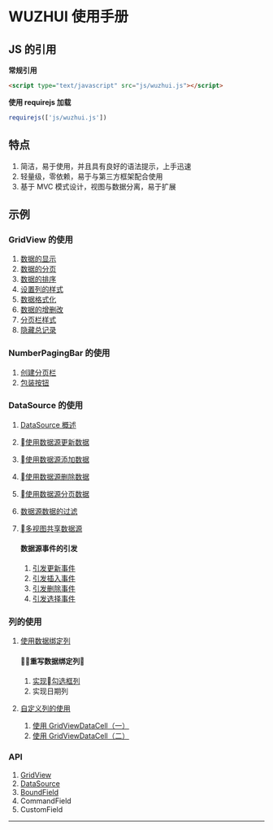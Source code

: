 # WUZHUI 使用手册

## JS 的引用

**常规引用**

```html
<script type="text/javascript" src="js/wuzhui.js"></script>
```

**使用 requirejs 加载**

```js
requirejs(['js/wuzhui.js'])
```

## 特点

1. 简洁，易于使用，并且具有良好的语法提示，上手迅速
1. 轻量级，零依赖，易于与第三方框架配合使用
1. 基于 MVC 模式设计，视图与数据分离，易于扩展

## 示例

### GridView 的使用

1. [数据的显示](#gridView/data_read)
1. [数据的分页](#gridView/data_paging)
1. [数据的排序](#gridView/sort)
1. [设置列的样式](#gridView/style)
1. [数据格式化](#gridView/data_format)
1. [数据的增删改](#gridView/data_adu)
1. [分页栏样式](#numberPagingBar/style)
1. [隐藏总记录](#numberPagingBar/hideTotal)

### NumberPagingBar 的使用

1. [创建分页栏](#numberPagingBar/createPagingBar)
1. [包装按钮](#numberPagingBar/buttonWrapper)

### DataSource 的使用

1. [DataSource 概述](#dataSource/summary)
1. [使用数据源更新数据](#gridView/dsUpdate)
1. [使用数据源添加数据](#gridView/dsInsert)
1. [使用数据源删除数据](#gridView/dsDelete)
1. [使用数据源分页数据](#gridView/dsPaging)
1. [数据源数据的过滤](#dataSource/filter)
1. [多视图共享数据源](#dataSource/mutilView)

    #### 数据源事件的引发

    1. [引发更新事件](#dataSource/fireUpdate)
    1. [引发插入事件](#dataSource/fireInsert)
    1. [引发删除事件](#dataSource/fireDelete)
    1. [引发选择事件](#dataSource/fireSelect)

### 列的使用

1. [使用数据绑定列](#column/boundField)

    #### 重写数据绑定列

    1. [实现勾选框列](#column/checkboxField)
    1. 实现日期列

1. [自定义列的使用](#column/customField)

    1. [使用 GridViewDataCell（一）](#column/gridViewDataCell)
    1. [使用 GridViewDataCell（二）](#column/gridViewDataCell1)

### API

1. [GridView](#api/gridView)
1. [DataSource](#api/dataSource)
1. [BoundField](#api/boundField)
1. CommandField
1. CustomField

<hr/>





